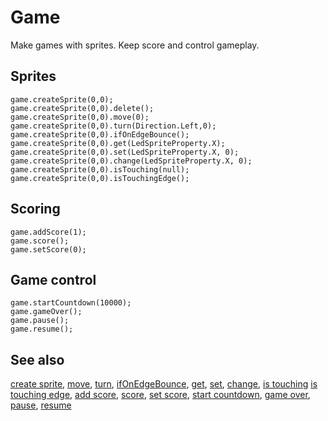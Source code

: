 # Game

Make games with sprites. Keep score and control gameplay. 

## Sprites

```cards
game.createSprite(0,0);
game.createSprite(0,0).delete();
game.createSprite(0,0).move(0);
game.createSprite(0,0).turn(Direction.Left,0);
game.createSprite(0,0).ifOnEdgeBounce();
game.createSprite(0,0).get(LedSpriteProperty.X);
game.createSprite(0,0).set(LedSpriteProperty.X, 0);
game.createSprite(0,0).change(LedSpriteProperty.X, 0);
game.createSprite(0,0).isTouching(null);
game.createSprite(0,0).isTouchingEdge();
```

## Scoring

```cards
game.addScore(1);
game.score();
game.setScore(0);
```

## Game control

```cards
game.startCountdown(10000);
game.gameOver();
game.pause();
game.resume();
```

## See also

[create sprite](/reference/game/create-sprite), [move](/reference/game/move), [turn](/reference/game/turn),
[ifOnEdgeBounce](/reference/game/if-on-edge-bounce), [get](/reference/game/get), [set](/reference/game/set),
[change](/reference/game/change), [is touching](/reference/game/is-touching) [is touching edge](/reference/game/is-touching-edge),
[add score](/reference/game/add-score), [score](/reference/game/score), [set score](/reference/game/set-score),
[start countdown](/reference/game/start-countdown), [game over](/reference/game/game-over),
[pause](/reference/game/pause), [resume](/reference/game/resume)
